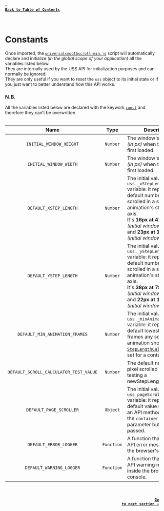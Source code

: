 #### <a href = "https://github.com/CristianDavideConte/universalSmoothScroll#table-of-contents"><code>&#8678; Back to Table of Contents</code></a>
<br/>

# Constants
Once imported, the [`universalsmoothscroll-min.js`](./Download.md) script will automatically declare and initialize _(in the global scope of your application)_ all the variables listed below. <br/>
They are internally used by the USS API for initialization purposes and can normally be ignored. <br/>
They are only useful if you want to reset the `uss` object to its initial state or if you just want to better understand how this API works. <br/>

### N.B.
All the variables listed below are declared with the keywork [`const`](https://developer.mozilla.org/en-US/docs/Web/JavaScript/Reference/Statements/const) and therefore they can't be overwritten.
<br/>
<br/>

Name | Type | Description
:--: | :--: | -----------
`INITIAL_WINDOW_HEIGHT` | `Number` |The window's inner height _(in px)_ when the page is first loaded.
`INITIAL_WINDOW_WIDTH` | `Number` | The window's inner width _(in px)_ when the page is first loaded.
`DEFAULT_XSTEP_LENGTH` | `Number` | The initial value of the `uss._xStepLength` variable: it represents the default number of pixels scrolled in a single scroll-animation's step on the x-axis. <br/> It's **16px at 412px** of _(initial window's)_ width and **23px at 1920px** of _(initial window's)_ width.
`DEFAULT_YSTEP_LENGTH` | `Number` | The initial value of the `uss._yStepLength` variable: it represents the default number of pixels scrolled in a single scroll-animation's step on the y-axis. <br/> It's **38px at 789px** of _(initial window's)_ height and **22px at 1920px** of _(initial window's)_ height.
`DEFAULT_MIN_ANIMATION_FRAMES` | `Number` | The initial value of the `uss._minAnimationFrame` variable: it represent the default lowest number of frames any scroll-animation should last if no [`StepLengthCalculator`](./FAQ.md#q-what-is-a-steplengthcalculator-) is set for a container.
`DEFAULT_SCROLL_CALCULATOR_TEST_VALUE` | `Number` | The default number of pixel scrolled when testing a newStepLengthCalculator.
`DEFAULT_PAGE_SCROLLER` | `Object` | The initial value of the `uss_pageScroller` variable: it represent the default value used when an API method requires the `container` input parameter but nothing is passed.
`DEFAULT_ERROR_LOGGER` | `Function` | A function that logs the API error messages inside the browser's console.
`DEFAULT_WARNING_LOGGER` | `Function` | A function that logs the API warning messages inside the browser's console.

<br/>

#### <p align="right"><a href = "./VariablesAbout.md"><code>Go to next section &#8680;</code></a></p>
